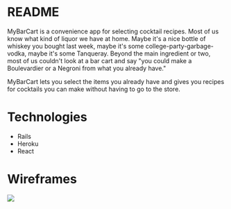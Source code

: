 # README

MyBarCart is a convenience app for selecting cocktail recipes.  Most of us know what kind of liquor we have at home.  Maybe it's a nice bottle of whiskey you bought last week, maybe it's some college-party-garbage-vodka, maybe it's some Tanqueray.  Beyond the main ingredient or two, most of us couldn't look at a bar cart and say "you could make a Boulevardier or a Negroni from what you already have."

MyBarCart lets you select the items you already have and gives you recipes for cocktails you can make without having to go to the store.

# Technologies

* Rails
* Heroku
* React

# Wireframes

<img src="http://imgur.com/a/BG3Yt" />
